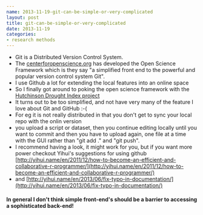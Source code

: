 ```yaml
---
name: 2013-11-19-git-can-be-simple-or-very-complicated
layout: post
title: git-can-be-simple-or-very-complicated
date: 2013-11-19
categories:
- research methods
---
```

    
- Git is a Distributed Version Control System.
- The [centerforopenscience.org](centerforopenscience.org) has developed the Open Science Framework  which is they say "a simplified front end to the powerful and popular version control system Git".
- I use Github a lot for extending the local features into an online space
- So I finally got around to poking the open science framework with the [Hutchinson Drought Index project](https://openscienceframework.org/project/pyts3/)
- It turns out to be too simplified, and not have very many of the feature I love about Git and GitHub :-(
- For eg it is not really distributed in that you don't get to sync your local repo with the onlin version
- you upload a script or dataset, then you continue editing locally until you want to commit and then you have to upload again, one file at a time with the GUI rather than "git add ." and "git push".
- I recommend having a look, it might work for you, but if you want more power checkout Yihui's suggestions for using github [http://yihui.name/en/2011/12/how-to-become-an-efficient-and-collaborative-r-programmer/](http://yihui.name/en/2011/12/how-to-become-an-efficient-and-collaborative-r-programmer/)
- and [http://yihui.name/en/2013/06/fix-typo-in-documentation/](http://yihui.name/en/2013/06/fix-typo-in-documentation/)

#### In general I don't think simple front-end's should be a barrier to accessing a sophisticated back-end!
